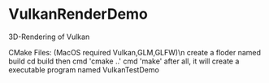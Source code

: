 # VulkanRenderDemo
3D-Rendering of Vulkan 

CMake Files: (MacOS required Vulkan,GLM,GLFW)\n
create a floder named build
cd build then cmd 'cmake ..'
cmd 'make'
after all, it will create a executable program named VulkanTestDemo
